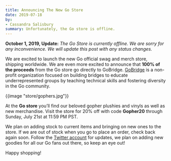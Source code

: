 ```yaml
---
title: Announcing The New Go Store
date: 2019-07-18
by:
- Cassandra Salisbury
summary: Unfortunately, the Go store is offline.
---
```



**October 1, 2019, Update:** _The Go Store is currently offline._
_We are sorry for any inconvenience._
_We will update this post with any status changes._

We are excited to launch the new Go official swag and merch store, shipping worldwide.
We are even more excited to announce that **100% of the proceeds** from the Go store go directly to GoBridge.
[GoBridge](https://github.com/gobridge/about-us) is a non-profit organization focused on building bridges to educate underrepresented groups by teaching technical skills and fostering diversity in the Go community.

{{image "store/gophers.jpg"}}

At the **Go store** you’ll find our beloved gopher plushies and vinyls as well as new merchandise.
Visit the store for 20% off with code **Gopher20** through Sunday, July 21st at 11:59 PM PST.

We plan on adding stock to current items and bringing on new ones to the store.
If we are out of stock when you go to place an order, check back again soon.
Follow the [Twitter account](https://twitter.com/golang) for updates, we plan on adding new goodies for all our Go fans out there, so keep an eye out!

Happy shopping!
